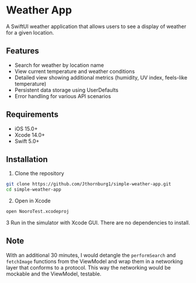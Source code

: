 # Weather App

A SwiftUI weather application that allows users to see a display of weather for a given location.

## Features

- Search for weather by location name
- View current temperature and weather conditions
- Detailed view showing additional metrics (humidity, UV index, feels-like temperature)
- Persistent data storage using UserDefaults
- Error handling for various API scenarios

## Requirements

- iOS 15.0+
- Xcode 14.0+
- Swift 5.0+

## Installation

1. Clone the repository
```bash
git clone https://github.com/Jthornburg1/simple-weather-app.git
cd simple-weather-app
```
2. Open in Xcode
```bash
open NooroTest.xcodeproj
```
3 Run in the simulator with Xcode GUI. There are no dependencies to install.

## Note
With an additional 30 minutes, I would detangle the `performSearch` and `fetchImage` functions from the ViewModel and wrap them in a networking layer that conforms to a protocol. This way the networking would be mockable and the ViewModel, testable.

